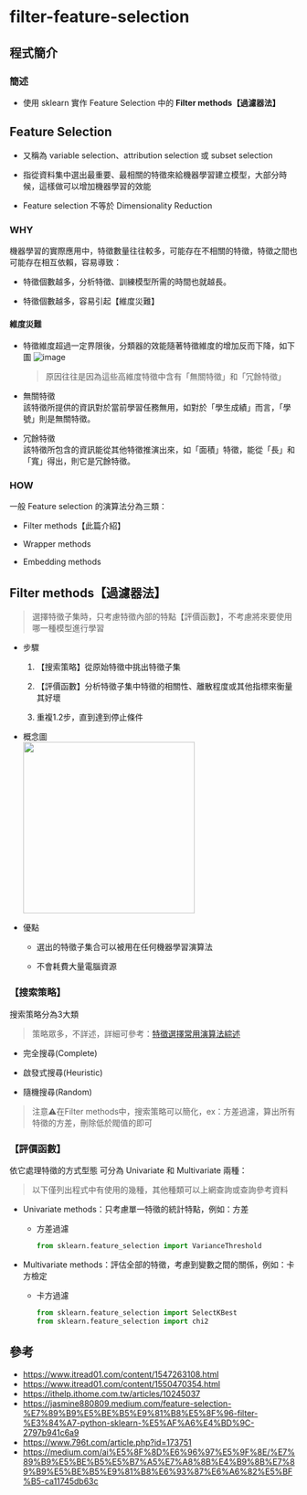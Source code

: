 # filter-feature-selection
## 程式簡介
### 簡述
* 使用 sklearn 實作 Feature Selection 中的 **Filter methods【過濾器法】**

## Feature Selection
* 又稱為 variable selection、attribution selection 或 subset selection

* 指從資料集中選出最重要、最相關的特徵來給機器學習建立模型，大部分時候，這樣做可以增加機器學習的效能

* Feature selection 不等於 Dimensionality Reduction

### WHY
機器學習的實際應用中，特徵數量往往較多，可能存在不相關的特徵，特徵之間也可能存在相互依賴，容易導致：

* 特徵個數越多，分析特徵、訓練模型所需的時間也就越長。

* 特徵個數越多，容易引起【維度災難】
#### 維度災難
* 特徵維度超過一定界限後，分類器的效能隨著特徵維度的增加反而下降，如下圖
  ![image](https://user-images.githubusercontent.com/93152909/145701552-148a6354-f79c-4310-b047-619353903b76.png)
  > 原因往往是因為這些高維度特徵中含有「無關特徵」和「冗餘特徵」

* 無關特徵  
該特徵所提供的資訊對於當前學習任務無用，如對於「學生成績」而言，「學號」則是無關特徵。
* 冗餘特徵  
該特徵所包含的資訊能從其他特徵推演出來，如「面積」特徵，能從「長」和「寬」得出，則它是冗餘特徵。
### HOW
一般 Feature selection 的演算法分為三類：

* Filter methods【此篇介紹】

* Wrapper methods

* Embedding methods

## Filter methods【過濾器法】
> 選擇特徵子集時，只考慮特徵內部的特點【評價函數】，不考慮將來要使用哪一種模型進行學習

* 步驟
  1. 【搜索策略】從原始特徵中挑出特徵子集

  2. 【評價函數】分析特徵子集中特徵的相關性、離散程度或其他指標來衡量其好壞

  3. 重複1.2步，直到達到停止條件

* 概念圖  
  <img src="https://user-images.githubusercontent.com/93152909/145706843-34e8fdb8-8067-49ae-8987-5ca9e74245d9.png" width="300">
 
* 優點
  * 選出的特徵子集合可以被用在任何機器學習演算法
  
  * 不會耗費大量電腦資源
  
### 【搜索策略】
搜索策略分為3大類
> 策略眾多，不詳述，詳細可參考：[特徵選擇常用演算法綜述](https://www.itread01.com/content/1550470354.html)

* 完全搜尋(Complete)

* 啟發式搜尋(Heuristic)

* 隨機搜尋(Random) 

> 注意⚠在Filter methods中，搜索策略可以簡化，ex：方差過濾，算出所有特徵的方差，刪除低於閥值的即可

### 【評價函數】
依它處理特徵的方式型態 可分為 Univariate 和 Multivariate 兩種：
> 以下僅列出程式中有使用的幾種，其他種類可以上網查詢或查詢參考資料

* Univariate methods：只考慮單一特徵的統計特點，例如：方差
  * 方差過濾
  
    ```python
    from sklearn.feature_selection import VarianceThreshold
    ```
* Multivariate methods：評估全部的特徵，考慮到變數之間的關係，例如：卡方檢定
   * 卡方過濾
   
     ```python
   	 from sklearn.feature_selection import SelectKBest
     from sklearn.feature_selection import chi2
     ```

## 參考
* https://www.itread01.com/content/1547263108.html
* https://www.itread01.com/content/1550470354.html
* https://ithelp.ithome.com.tw/articles/10245037
* https://jasmine880809.medium.com/feature-selection-%E7%89%B9%E5%BE%B5%E9%81%B8%E5%8F%96-filter-%E3%84%A7-python-sklearn-%E5%AF%A6%E4%BD%9C-2797b941c6a9
* https://www.796t.com/article.php?id=173751
* https://medium.com/ai%E5%8F%8D%E6%96%97%E5%9F%8E/%E7%89%B9%E5%BE%B5%E5%B7%A5%E7%A8%8B%E4%B9%8B%E7%89%B9%E5%BE%B5%E9%81%B8%E6%93%87%E6%A6%82%E5%BF%B5-ca11745db63c
